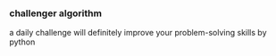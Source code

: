 ### challenger algorithm

a daily challenge will definitely improve your problem-solving skills by python
